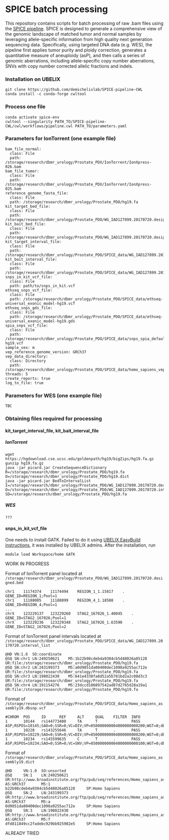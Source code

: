 # SPICE batch processing

This repository contains scripts for batch processing of raw .bam files using the [SPICE pipeline](https://github.com/demichelislab/SPICE-pipeline-CWL). SPICE is designed to generate a comprehensive view of the genomic landscape of matched tumor and normal samples by leveraging allele-specific information from high quality next generation sequencing data. Specifically, using targeted DNA data (e.g. WES), the pipeline first applies tumor purity and ploidy correction, generates a quantitative measure of aneuploidy (asP), and then calls a series of genomic aberrations, including allele-specific copy number aberrations, SNVs with copy number corrected allelic fractions and indels.

### Installation on UBELIX
```
git clone https://github.com/demichelislab/SPICE-pipeline-CWL
conda install -c conda-forge cwltool
```

### Process one file 
```
conda activate spice-env
cwltool --singularity PATH_TO/SPICE-pipeline-CWL/cwl/workflows/pipeline.cwl PATH_TO/parameters.yaml

```

### Parameters for IonTorrent (one example file)
```
bam_file_normal:
  class: File
  path: /storage/research/dbmr_urology/Prostate_PDX/IonTorrent/IonXpress-026.bam
bam_file_tumor:
  class: File
  path: /storage/research/dbmr_urology/Prostate_PDX/IonTorrent/IonXpress-025.bam
reference_genome_fasta_file:
  class: File
  path: /storage/research/dbmr_urology/Prostate_PDO/hg19.fa
kit_target_bed_file:
  class: File
  path: /storage/research/dbmr_urology/Prostate_PDO/WG_IAD127899.20170720.designed.bed
kit_bait_bed_file:
  class: File
  path: /storage/research/dbmr_urology/Prostate_PDO/WG_IAD127899.20170720.designed.bed
kit_target_interval_file:
  class: File
  path: /storage/research/dbmr_urology/Prostate_PDO/SPICE_data/WG_IAD127899.20170720.interval_list
kit_bait_interval_file:
  class: File
  path: /storage/research/dbmr_urology/Prostate_PDO/SPICE_data/WG_IAD127899.20170720.interval_list
snps_in_kit_vcf_file:
  class: File
  path: path/to/snps_in_kit.vcf
ethseq_snps_vcf_file:
  class: File
  path: /storage/research/dbmr_urology/Prostate_PDO/SPICE_data/ethseq-universal_exonic_model-hg19.vcf
ethseq_snps_gds_file:
  class: File
  path: /storage/research/dbmr_urology/Prostate_PDO/SPICE_data/ethseq-universal_exonic_model-hg19.gds
spia_snps_vcf_file:
  class: File
  path: /storage/research/dbmr_urology/Prostate_PDO/SPICE_data/snps_spia_default-hg19.vcf
sample_sex: m
vep_reference_genome_version: GRCh37
vep_data_directory:
  class: Directory
  path: /storage/research/dbmr_urology/Prostate_PDO/SPICE_data/homo_sapiens_vep_104_GRCh37
threads: 5
create_reports: true
log_to_file: true
```

### Parameters for WES (one example file)
```
TBC
```

### Obtaining files required for processing

#### kit_target_interval_file, kit_bait_interval_file 

##### IonTorrent
```
wget https://hgdownload.cse.ucsc.edu/goldenpath/hg19/bigZips/hg19.fa.gz
gunzip hg19.fa.gz
java -jar picard.jar CreateSequenceDictionary R=/storage/research/dbmr_urology/Prostate_PDO/hg19.fa O=/storage/research/dbmr_urology/Prostate_PDO/hg19.dict
java -jar picard.jar BedToIntervalList  I=/storage/research/dbmr_urology/Prostate_PDO/WG_IAD127899.20170720.designed.bed O=/storage/research/dbmr_urology/Prostate_PDO/WG_IAD127899.20170720.interval_list SD=/storage/research/dbmr_urology/Prostate_PDO/hg19.fa
```

##### WES
```
???
```

#### snps_in_kit_vcf_file

One needs to install GATK. Failed to do it using [UBELIX EasyBuild instructions](https://hpc-unibe-ch.github.io/software/EasyBuild.html), it was installed by UBELIX admins. After the installation, run 

```
module load Workspace/home GATK
```


WORK IN PROGRESS

Format of IonTorrent panel located at `/storage/research/dbmr_urology/Prostate_PDO/WG_IAD127899.20170720.designed.bed`
```
chr1	11174374	11174494	REGION_1_1.15817	.	GENE_ID=REGION_1;Pool=1
chr1	11188005	11188099	REGION_4_1.18508	.	GENE_ID=REGION_4;Pool=1
...
chrX	123229137	123229260	STAG2_167026_1.40045	.	GENE_ID=STAG2_167026;Pool=1
chrX	123229236	123229348	STAG2_167026_1.63590	.	GENE_ID=STAG2_167026;Pool=2
```
Format of IonTorrent panel intervals located at `/storage/research/dbmr_urology/Prostate_PDO/SPICE_data/WG_IAD127899.20170720.interval_list`
```
@HD	VN:1.6	SO:coordinate
@SQ	SN:chr1	LN:249250621	M5:1b22b98cdeb4a9304cb5d48026a85128	UR:file:/storage/research/dbmr_urology/Prostate_PDO/hg19.fa
@SQ	SN:chr2	LN:243199373	M5:a0d9851da00400dec1098a9255ac712e	UR:file:/storage/research/dbmr_urology/Prostate_PDO/hg19.fa
@SQ	SN:chr3	LN:198022430	M5:641e4338fa8d52a5b781bd2a2c08d3c3	UR:file:/storage/research/dbmr_urology/Prostate_PDO/hg19.fa
@SQ	SN:chr4	LN:191154276	M5:23dccd106897542ad87d2765d28a19a1	UR:file:/storage/research/dbmr_urology/Prostate_PDO/hg19.fa
```
Format of `/storage/research/dbmr_urology/Prostate_PDO/SPICE_data/Homo_sapiens_assembly19.dbsnp.vcf`
```
#CHROM  POS     ID      REF     ALT     QUAL    FILTER  INFO    
1       10144   rs144773400     TA      T       .       PASS    ASP;RSPOS=10145;SAO=0;SSR=0;VC=DIV;VP=050000000004000000000200;WGT=0;dbSNPBuildID=134
1       10228   rs143255646     TA      T       .       PASS    ASP;RSPOS=10229;SAO=0;SSR=0;VC=DIV;VP=050000000004000000000200;WGT=0;dbSNPBuildID=134
1       10234   rs145599635     C       T       .       PASS    ASP;RSPOS=10234;SAO=0;SSR=0;VC=SNV;VP=050000000004000000000100;WGT=0;dbSNPBuildID=134
```
Format of `/storage/research/dbmr_urology/Prostate_PDO/SPICE_data/Homo_sapiens_assembly19.dict`

```
@HD     VN:1.0  SO:unsorted
@SQ     SN:1    LN:249250621    UR:http://www.broadinstitute.org/ftp/pub/seq/references/Homo_sapiens_assembly19.fasta   AS:GRCh37       M5:1
b22b98cdeb4a9304cb5d48026a85128     SP:Homo Sapiens
@SQ     SN:2    LN:243199373    UR:http://www.broadinstitute.org/ftp/pub/seq/references/Homo_sapiens_assembly19.fasta   AS:GRCh37       M5:a
0d9851da00400dec1098a9255ac712e     SP:Homo Sapiens
@SQ     SN:3    LN:198022430    UR:http://www.broadinstitute.org/ftp/pub/seq/references/Homo_sapiens_assembly19.fasta   AS:GRCh37       M5:f
dfd811849cc2fadebc929bb925902e5     SP:Homo Sapiens
```

ALREADY TRIED
